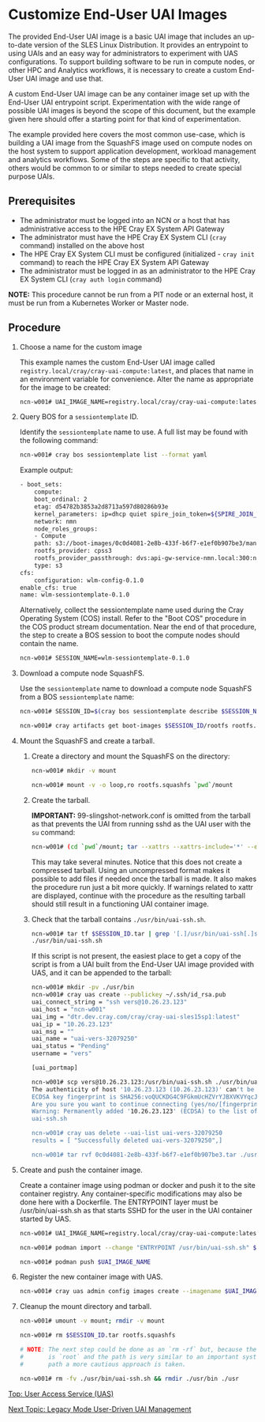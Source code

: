 # Customize End-User UAI Images

The provided End-User UAI image is a basic UAI image that includes an up-to-date version of the SLES Linux Distribution. It provides an entrypoint to using UAIs and an easy way for administrators to experiment with UAS configurations.
To support building software to be run in compute nodes, or other HPC and Analytics workflows, it is necessary to create a custom End-User UAI image and use that.

A custom End-User UAI image can be any container image set up with the End-User UAI entrypoint script.
Experimentation with the wide range of possible UAI images is beyond the scope of this document, but the example given here should offer a starting point for that kind of experimentation.

The example provided here covers the most common use-case, which is building a UAI image from the SquashFS image used on compute nodes on the host system to support application development, workload management and analytics workflows.
Some of the steps are specific to that activity, others would be common to or similar to steps needed to create special purpose UAIs.

## Prerequisites

* The administrator must be logged into an NCN or a host that has administrative access to the HPE Cray EX System API Gateway
* The administrator must have the HPE Cray EX System CLI (`cray` command) installed on the above host
* The HPE Cray EX System CLI must be configured (initialized - `cray init` command) to reach the HPE Cray EX System API Gateway
* The administrator must be logged in as an administrator to the HPE Cray EX System CLI (`cray auth login` command)

**NOTE:** This procedure cannot be run from a PIT node or an external host, it must be run from a Kubernetes Worker or Master node.

## Procedure

1. Choose a name for the custom image

     This example names the custom End-User UAI image called `registry.local/cray/cray-uai-compute:latest`, and places that name in an environment variable for convenience. Alter the name as appropriate for the image to be created:

    ```bash
    ncn-w001# UAI_IMAGE_NAME=registry.local/cray/cray-uai-compute:latest
    ```

2. Query BOS for a `sessiontemplate` ID.

    Identify the `sessiontemplate` name to use. A full list may be found with the following command:

    ```bash
    ncn-w001# cray bos sessiontemplate list --format yaml
    ```

    Example output:

    ```bash
    - boot_sets:
        compute:
        boot_ordinal: 2
        etag: d54782b3853a2d8713a597d80286b93e
        kernel_parameters: ip=dhcp quiet spire_join_token=${SPIRE_JOIN_TOKEN}
        network: nmn
        node_roles_groups:
        - Compute
        path: s3://boot-images/0c0d4081-2e8b-433f-b6f7-e1ef0b907be3/manifest.json
        rootfs_provider: cpss3
        rootfs_provider_passthrough: dvs:api-gw-service-nmn.local:300:nmn0
        type: s3
    cfs:
        configuration: wlm-config-0.1.0
    enable_cfs: true
    name: wlm-sessiontemplate-0.1.0
    ```

    Alternatively, collect the sessiontemplate name used during the Cray Operating System (COS) install. Refer to the "Boot COS" procedure in the COS product stream documentation.
    Near the end of that procedure, the step to create a BOS session to boot the compute nodes should contain the name.

    ```bash
    ncn-w001# SESSION_NAME=wlm-sessiontemplate-0.1.0
    ```

3. Download a compute node SquashFS.

    Use the `sessiontemplate` name to download a compute node SquashFS from a BOS `sessiontemplate` name:

    ```bash
    ncn-w001# SESSION_ID=$(cray bos sessiontemplate describe $SESSION_NAME --format json | jq -r '.boot_sets.compute.path' | awk -F/ '{print $4}')

    ncn-w001# cray artifacts get boot-images $SESSION_ID/rootfs rootfs.squashfs
    ```

4. Mount the SquashFS and create a tarball.

    1. Create a directory and mount the SquashFS on the directory:

        ```bash
        ncn-w001# mkdir -v mount

        ncn-w001# mount -v -o loop,ro rootfs.squashfs `pwd`/mount
        ```

    2. Create the tarball.

        **IMPORTANT:** 99-slingshot-network.conf is omitted from the tarball as that prevents the UAI from running sshd as the UAI user with the `su` command:

        ```bash
        ncn-w001# (cd `pwd`/mount; tar --xattrs --xattrs-include='*' --exclude="99-slingshot-network.conf" -cf "../$SESSION_ID.tar" .) > /dev/null
        ```

        This may take several minutes. Notice that this does not create a compressed tarball. Using an uncompressed format makes it possible to add files if needed once the tarball is made.
        It also makes the procedure run just a bit more quickly. If warnings related to xattr are displayed, continue with the procedure as the resulting tarball should still result in a functioning UAI container image.

    3. Check that the tarball contains `./usr/bin/uai-ssh.sh`.

        ```bash
        ncn-w001# tar tf $SESSION_ID.tar | grep '[.]/usr/bin/uai-ssh[.]sh'
        ./usr/bin/uai-ssh.sh
        ```

        If this script is not present, the easiest place to get a copy of the script is from a UAI built from the End-User UAI image provided with UAS, and it can be appended to the tarball:

        ```bash
        ncn-w001# mkdir -pv ./usr/bin
        ncn-w001# cray uas create --publickey ~/.ssh/id_rsa.pub
        uai_connect_string = "ssh vers@10.26.23.123"
        uai_host = "ncn-w001"
        uai_img = "dtr.dev.cray.com/cray/cray-uai-sles15sp1:latest"
        uai_ip = "10.26.23.123"
        uai_msg = ""
        uai_name = "uai-vers-32079250"
        uai_status = "Pending"
        username = "vers"

        [uai_portmap]

        ncn-w001# scp vers@10.26.23.123:/usr/bin/uai-ssh.sh ./usr/bin/uai-ssh.sh
        The authenticity of host '10.26.23.123 (10.26.23.123)' can't be established.
        ECDSA key fingerprint is SHA256:voQUCKDG4C9FGkmUcHZVrYJBXVKVYqcJ4kmTpe4tvOA.
        Are you sure you want to continue connecting (yes/no/[fingerprint])? yes
        Warning: Permanently added '10.26.23.123' (ECDSA) to the list of known hosts.
        uai-ssh.sh                                                                    100% 5035     3.0MB/s   00:00

        ncn-w001# cray uas delete --uai-list uai-vers-32079250
        results = [ "Successfully deleted uai-vers-32079250",]

        ncn-w001# tar rvf 0c0d4081-2e8b-433f-b6f7-e1ef0b907be3.tar ./usr/bin/uai-ssh.sh
        ```

5. Create and push the container image.

    Create a container image using podman or docker and push it to the site container registry. Any container-specific modifications may also be done here with a Dockerfile.
    The ENTRYPOINT layer must be /usr/bin/uai-ssh.sh as that starts SSHD for the user in the UAI container started by UAS.

    ```bash
    ncn-w001# UAI_IMAGE_NAME=registry.local/cray/cray-uai-compute:latest

    ncn-w001# podman import --change "ENTRYPOINT /usr/bin/uai-ssh.sh" $SESSION_ID.tar $UAI_IMAGE_NAME

    ncn-w001# podman push $UAI_IMAGE_NAME
    ```

6. Register the new container image with UAS.

    ```bash
    ncn-w001# cray uas admin config images create --imagename $UAI_IMAGE_NAME
    ```

7. Cleanup the mount directory and tarball.

    ```bash
    ncn-w001# umount -v mount; rmdir -v mount

    ncn-w001# rm $SESSION_ID.tar rootfs.squashfs

    # NOTE: The next step could be done as an `rm -rf` but, because the user
    #       is `root` and the path is very similar to an important system
    #       path a more cautious approach is taken.

    ncn-w001# rm -fv ./usr/bin/uai-ssh.sh && rmdir ./usr/bin ./usr
    ```

[Top: User Access Service (UAS)](README.md)

[Next Topic: Legacy Mode User-Driven UAI Management](Legacy_Mode_User-Driven_UAI_Management.md)
